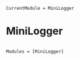 ```@meta
CurrentModule = MiniLogger
```

# MiniLogger

```@index
```

```@autodocs
Modules = [MiniLogger]
```
